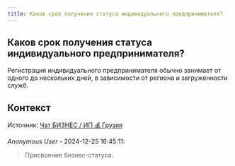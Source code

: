```yaml
---
title: Каков срок получения статуса индивидуального предпринимателя?
---
```


## Каков срок получения статуса индивидуального предпринимателя?

Регистрация индивидуального предпринимателя обычно занимает от одного до нескольких дней, в зависимости от региона и загруженности служб.

## Контекст

Источник: [Чат БИЗНЕС / ИП 💰 Грузия](https://t.me/ip_ge)

_Anonymous User_ - 2024-12-25 16:45:11:

> Присвоение бизнес-статуса.
